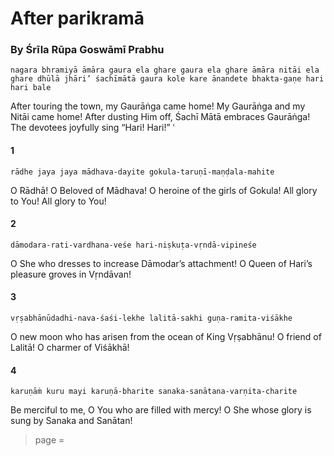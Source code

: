 # After parikramā

### By Śrīla Rūpa Goswāmī Prabhu

    nagara bhramiyā āmāra gaura ela ghare gaura ela ghare āmāra nitāi ela ghare dhūlā jhāri’ śachīmātā gaura kole kare ānandete bhakta-gaṇe hari hari bale

After touring the town, my Gaurāṅga came home! My Gaurāṅga and my Nitāi came home! After dusting Him off, Śachī Mātā embraces Gaurāṅga! The devotees joyfully sing “Hari! Hari!”
ՙ

#### 1

    rādhe jaya jaya mādhava-dayite gokula-taruṇī-maṇḍala-mahite

O Rādhā! O Beloved of Mādhava! O heroine of the girls of Gokula! All glory to You! All glory to You!

#### 2

    dāmodara-rati-vardhana-veśe hari-niṣkuṭa-vṛndā-vipineśe

O She who dresses to increase Dāmodar’s attachment! O Queen of Hari’s pleasure groves in Vṛndāvan!

#### 3

    vṛṣabhānūdadhi-nava-śaśi-lekhe lalitā-sakhi guṇa-ramita-viśākhe

O new moon who has arisen from the ocean of King Vṛṣabhānu! O friend of Lalitā! O charmer of Viśākhā!

#### 4

    karuṇāṁ kuru mayi karuṇā-bharite sanaka-sanātana-varṇita-charite

Be merciful to me, O You who are filled with mercy! O She whose glory is sung by Sanaka and Sanātan!


> page = 
